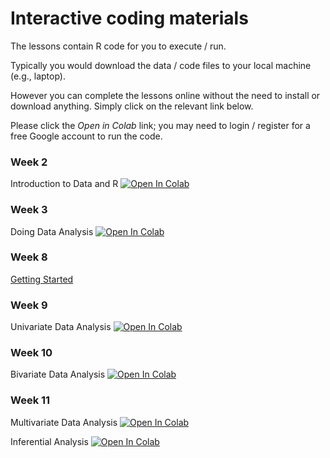 # Interactive coding materials

The lessons contain R code for you to execute / run.

Typically you would download the data / code files to your local machine (e.g., laptop).

However you can complete the lessons online without the need to install or download anything. Simply click on the relevant link below.

Please click the *Open in Colab* link; you may need to login / register for a free Google account to run the code.

### Week 2

Introduction to Data and R [![Open In Colab](https://colab.research.google.com/assets/colab-badge.svg)](https://colab.research.google.com/github/DiarmuidM/data-analysis-for-the-social-sciences-2023/blob/main/lessons/dass-week-2-intro-to-data.ipynb)

### Week 3

Doing Data Analysis [![Open In Colab](https://colab.research.google.com/assets/colab-badge.svg)](https://colab.research.google.com/github/DiarmuidM/data-analysis-for-the-social-sciences-2023/blob/main/lessons/dass-week-3-doing-data-analysis.ipynb)

### Week 8

[Getting Started](https://github.com/DiarmuidM/data-analysis-for-the-social-sciences-2023/blob/main/lessons/dass-week-8-getting-started.ipynb)

### Week 9

Univariate Data Analysis [![Open In Colab](https://colab.research.google.com/assets/colab-badge.svg)](https://colab.research.google.com/github/DiarmuidM/data-analysis-for-the-social-sciences-2023/blob/main/lessons/dass-week-9-univariate-analysis.ipynb)

### Week 10

Bivariate Data Analysis [![Open In Colab](https://colab.research.google.com/assets/colab-badge.svg)](https://colab.research.google.com/github/DiarmuidM/data-analysis-for-the-social-sciences-2023/blob/main/lessons/dass-week-10-bivariate-analysis.ipynb)

### Week 11

Multivariate Data Analysis [![Open In Colab](https://colab.research.google.com/assets/colab-badge.svg)](https://colab.research.google.com/github/DiarmuidM/data-analysis-for-the-social-sciences-2023/blob/main/lessons/dass-week-11-multivariate-analysis.ipynb)

Inferential Analysis [![Open In Colab](https://colab.research.google.com/assets/colab-badge.svg)](https://colab.research.google.com/github/DiarmuidM/data-analysis-for-the-social-sciences-2023/blob/main/lessons/dass-week-11-inferential-analysis.ipynb)

<!--### Week 12

Publication Ready Graphs [![Open In Colab](https://colab.research.google.com/assets/colab-badge.svg)](https://colab.research.google.com/github/DiarmuidM/data-analysis-for-the-social-sciences-2023/blob/main/lessons/dass-week-12-publication-ready-graphs.ipynb)-->